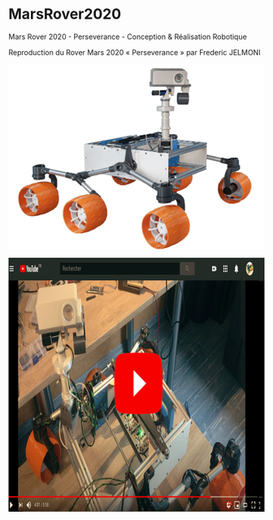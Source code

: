 # MarsRover2020
Mars Rover 2020 - Perseverance - Conception & Réalisation Robotique

Reproduction du Rover Mars 2020 « Perseverance » par Frederic JELMONI

![Fred s Rover](/DOC/photos/086_MarsRover_Fredj21.jpg)

<a href="https://www.youtube.com/playlist?list=PLPA2ZF9G4l--smeL5xHTISZBblAAfhV12">
<img src="/img/on_youtube.png"  height="500">
</a>  


